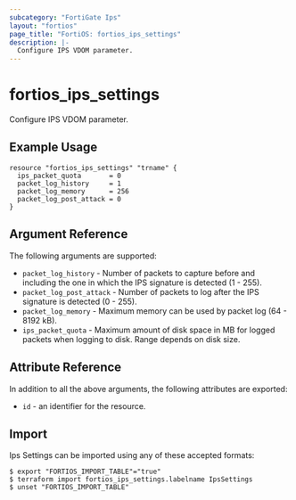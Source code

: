 ```yaml
---
subcategory: "FortiGate Ips"
layout: "fortios"
page_title: "FortiOS: fortios_ips_settings"
description: |-
  Configure IPS VDOM parameter.
---
```


# fortios_ips_settings
Configure IPS VDOM parameter.

## Example Usage

```hcl
resource "fortios_ips_settings" "trname" {
  ips_packet_quota       = 0
  packet_log_history     = 1
  packet_log_memory      = 256
  packet_log_post_attack = 0
}
```

## Argument Reference

The following arguments are supported:

* `packet_log_history` - Number of packets to capture before and including the one in which the IPS signature is detected (1 - 255).
* `packet_log_post_attack` - Number of packets to log after the IPS signature is detected (0 - 255).
* `packet_log_memory` - Maximum memory can be used by packet log (64 - 8192 kB).
* `ips_packet_quota` - Maximum amount of disk space in MB for logged packets when logging to disk. Range depends on disk size.


## Attribute Reference

In addition to all the above arguments, the following attributes are exported:
* `id` - an identifier for the resource.

## Import

Ips Settings can be imported using any of these accepted formats:
```
$ export "FORTIOS_IMPORT_TABLE"="true"
$ terraform import fortios_ips_settings.labelname IpsSettings
$ unset "FORTIOS_IMPORT_TABLE"
```
